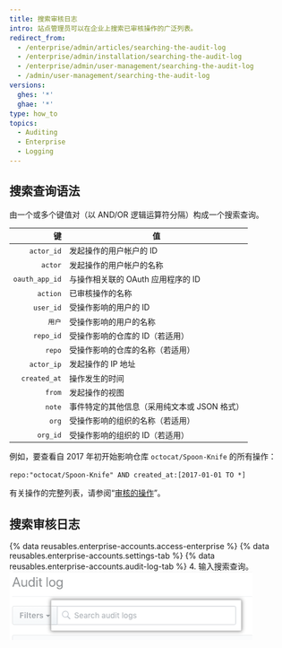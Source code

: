 ```yaml
---
title: 搜索审核日志
intro: 站点管理员可以在企业上搜索已审核操作的广泛列表。
redirect_from:
  - /enterprise/admin/articles/searching-the-audit-log
  - /enterprise/admin/installation/searching-the-audit-log
  - /enterprise/admin/user-management/searching-the-audit-log
  - /admin/user-management/searching-the-audit-log
versions:
  ghes: '*'
  ghae: '*'
type: how_to
topics:
  - Auditing
  - Enterprise
  - Logging
---
```


## 搜索查询语法

由一个或多个键值对（以 AND/OR 逻辑运算符分隔）构成一个搜索查询。

|              键 | 值                         |
| --------------:| ------------------------- |
|     `actor_id` | 发起操作的用户帐户的 ID             |
|        `actor` | 发起操作的用户帐户的名称              |
| `oauth_app_id` | 与操作相关联的 OAuth 应用程序的 ID    |
|       `action` | 已审核操作的名称                  |
|      `user_id` | 受操作影响的用户的 ID              |
|           `用户` | 受操作影响的用户的名称               |
|      `repo_id` | 受操作影响的仓库的 ID（若适用）         |
|         `repo` | 受操作影响的仓库的名称（若适用）          |
|     `actor_ip` | 发起操作的 IP 地址               |
|   `created_at` | 操作发生的时间                   |
|         `from` | 发起操作的视图                   |
|         `note` | 事件特定的其他信息（采用纯文本或 JSON 格式） |
|          `org` | 受操作影响的组织的名称（若适用）          |
|       `org_id` | 受操作影响的组织的 ID（若适用）         |

例如，要查看自 2017 年初开始影响仓库 `octocat/Spoon-Knife` 的所有操作：

  `repo:"octocat/Spoon-Knife" AND created_at:[2017-01-01 TO *]`

有关操作的完整列表，请参阅“[审核的操作](/admin/user-management/audited-actions)”。

## 搜索审核日志

{% data reusables.enterprise-accounts.access-enterprise %}
{% data reusables.enterprise-accounts.settings-tab %}
{% data reusables.enterprise-accounts.audit-log-tab %}
4. 输入搜索查询。 ![搜索查询](/assets/images/enterprise/site-admin-settings/search-query.png)
